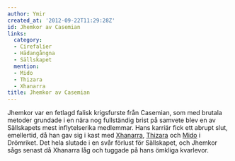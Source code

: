 ```yaml
---
author: Ymir
created_at: '2012-09-22T11:29:28Z'
id: Jhemkor av Casemian
links:
  category:
  - Cirefalier
  - Hädangångna
  - Sällskapet
  mention:
  - Mido
  - Thizara
  - Xhanarra
title: Jhemkor av Casemian
---
```


Jhemkor var en fetlagd falisk krigsfurste från Casemian, som med brutala metoder grundade i en nära
nog fullständig brist på samvete blev en av Sällskapets mest inflytelserika medlemmar. Hans karriär
fick ett abrupt slut, emellertid, då han gav sig i kast med [Xhanarra], [Thizara] och [Mido] i
Drömriket. Det hela slutade i en svår förlust för Sällskapet, och Jhemkor sågs senast då Xhanarra
låg och tuggade på hans ömkliga kvarlevor.

  [Xhanarra]: Xhanarra
  [Thizara]: Thizara
  [Mido]: Mido